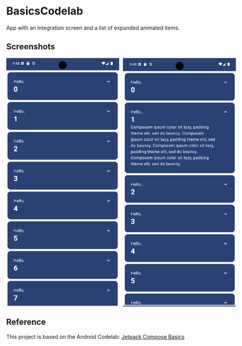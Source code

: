 # BasicsCodelab

App with an integration screen and a list of expanded animated items.

## Screenshots

<div style="display: flex;">
  <img src="https://github.com/AylinArias/BasicsCodelab/blob/master/basicscodelab_1.png" width="300" style="margin-right: 10px;" />
  <img src="https://github.com/AylinArias/BasicsCodelab/blob/master/basicscodelab_2.png" width="300" />
</div>

## Reference

This project is based on the Android Codelab: [Jetpack Compose Basics](https://developer.android.com/codelabs/jetpack-compose-basics?hl=es_419#0)
